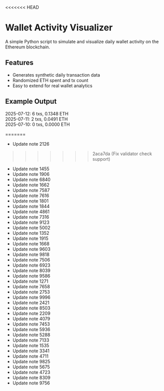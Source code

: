 <<<<<<< HEAD
# Wallet Activity Visualizer

A simple Python script to simulate and visualize daily wallet activity on the Ethereum blockchain.

## Features

- Generates synthetic daily transaction data
- Randomized ETH spent and tx count
- Easy to extend for real wallet analytics

## Example Output


2025-07-12: 6 txs, 0.1348 ETH  
2025-07-11: 2 txs, 0.0491 ETH  
2025-07-10: 0 txs, 0.0000 ETH

=======
- Update note 2126
>>>>>>> 2aca7da (Fix validator check support)
- Update note 1455
- Update note 1906
- Update note 6840
- Update note 1662
- Update note 7587
- Update note 7616
- Update note 1801
- Update note 1844
- Update note 4861
- Update note 7316
- Update note 9123
- Update note 5002
- Update note 1352
- Update note 1915
- Update note 1668
- Update note 9603
- Update note 9818
- Update note 7506
- Update note 6923
- Update note 8039
- Update note 9586
- Update note 1271
- Update note 7658
- Update note 2753
- Update note 9996
- Update note 2421
- Update note 8503
- Update note 2209
- Update note 4079
- Update note 7453
- Update note 5936
- Update note 5288
- Update note 7133
- Update note 1535
- Update note 3341
- Update note 4711
- Update note 9825
- Update note 5675
- Update note 4723
- Update note 8309
- Update note 9756
